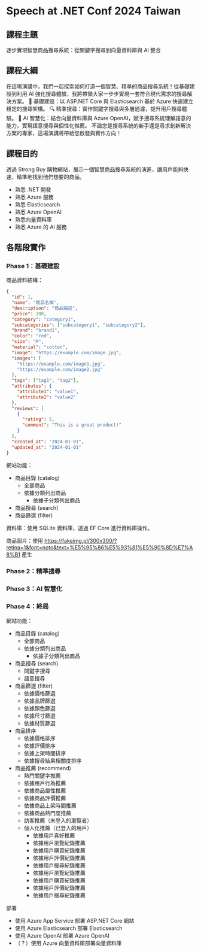 # Speech at .NET Conf 2024 Taiwan

## 課程主題

逐步實現智慧商品搜尋系統：從關鍵字搜尋到向量資料庫與 AI 整合

## 課程大綱

在這場演講中，我們一起探索如何打造一個智慧、精準的商品搜尋系統！從基礎建設到利用 AI 強化搜尋體驗，我將帶領大家一步步實現一套符合現代需求的搜尋解決方案。
🚀 基礎建設：以 ASP.NET Core 與 Elasticsearch 基於 Azure 快速建立穩定的搜尋架構。
🔍 精準搜尋：實作關鍵字搜尋與多層過濾，提升用戶搜尋體驗。
🤖 AI 智慧化：結合向量資料庫與 Azure OpenAI，賦予搜尋系統理解語意的能力，實現語意搜尋與個性化推薦。
不論您是搜尋系統的新手還是尋求創新解決方案的專家，這場演講將帶給您啟發與實作方向！

## 課程目的

透過 Strong Buy 購物網站，展示一個智慧商品搜尋系統的演進，讓用戶能夠快速、精準地找到他們想要的商品。

- 熟悉 .NET 開發
- 熟悉 Azure 服務
- 熟悉 Elasticsearch
- 熟悉 Azure OpenAI
- 熟悉向量資料庫
- 熟悉 Azure 的 AI 服務

## 各階段實作

### Phase 1：基礎建設

商品資料結構：

```json
{
  "id": 1,
  "name": "商品名稱",
  "description": "商品描述",
  "price": 100,
  "category": "category1",
  "subcategories": ["subcategory1", "subcategory2"],
  "brand": "brand1",
  "color": "red",
  "size": "M",
  "material": "cotton",
  "image": "https://example.com/image.jpg",
  "images": [
    "https://example.com/image1.jpg",
    "https://example.com/image2.jpg"
  ],
  "tags": ["tag1", "tag2"],
  "attributes": {
    "attribute1": "value1",
    "attribute2": "value2"
  },
  "reviews": [
    {
      "rating": 5,
      "comment": "This is a great product!"
    }
  ],
  "created_at": "2024-01-01",
  "updated_at": "2024-01-01"
}
```

網站功能：

- 商品目錄 (catalog)
  - 全部商品
  - 依據分類列出商品
    - 依據子分類列出商品
- 商品搜尋 (search)
- 商品篩選 (filter)

資料庫：使用 SQLite 資料庫，透過 EF Core 進行資料庫操作。

商品圖片：使用 https://fakeimg.pl/300x300/?retina=1&font=noto&text=%E5%95%86%E5%93%81%E5%90%8D%E7%A8%B1 產生

### Phase 2：精準搜尋

### Phase 3：AI 智慧化

### Phase 4：終局

網站功能：

- 商品目錄 (catalog)
  - 全部商品
  - 依據分類列出商品
    - 依據子分類列出商品
- 商品搜尋 (search)
  - 關鍵字搜尋
  - 語意搜尋
- 商品篩選 (filter)
  - 依據價格篩選
  - 依據品牌篩選
  - 依據顏色篩選
  - 依據尺寸篩選
  - 依據材質篩選
- 商品排序
  - 依據價格排序
  - 依據評價排序
  - 依據上架時間排序
  - 依據搜尋結果相關度排序
- 商品推薦 (recommend)
  - 熱門關鍵字推薦
  - 依據用戶行為推薦
  - 依據商品屬性推薦
  - 依據商品評價推薦
  - 依據商品上架時間推薦
  - 依據商品熱門度推薦
  - 訪客推薦（未登入的瀏覽者）
  - 個人化推薦（已登入的用戶）
    - 依據用戶喜好推薦
    - 依據用戶瀏覽紀錄推薦
    - 依據用戶購買紀錄推薦
    - 依據用戶評價紀錄推薦
    - 依據用戶搜尋紀錄推薦
    - 依據用戶瀏覽紀錄推薦
    - 依據用戶購買紀錄推薦
    - 依據用戶評價紀錄推薦
    - 依據用戶搜尋紀錄推薦

部署

- 使用 Azure App Service 部署 ASP.NET Core 網站
- 使用 Azure Elasticsearch 部署 Elasticsearch
- 使用 Azure OpenAI 部署 Azure OpenAI
- （？）使用 Azure 向量資料庫部署向量資料庫
